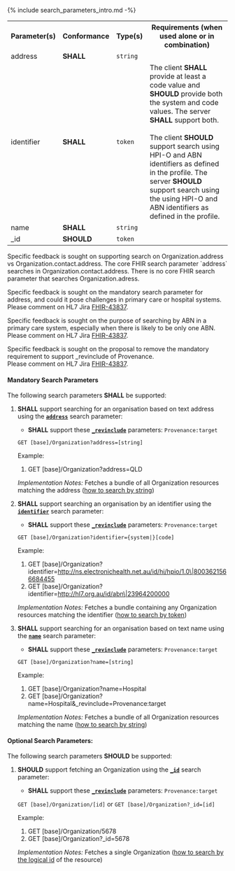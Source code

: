 {% include search_parameters_intro.md -%}
<table class="list" width="100%">
<tbody>
  <tr>
    <th>Parameter(s)</th>
    <th>Conformance</th>
    <th>Type(s)</th>
    <th>Requirements (when used alone or in combination)</th>
  </tr>
  <tr>
        <td>address</td>
        <td><b>SHALL</b></td>
        <td><code>string</code></td>
        <td></td>
  </tr>
  <tr>
        <td>identifier</td>
        <td><b>SHALL</b></td>
        <td><code>token</code></td>
        <td>The client <b>SHALL</b> provide at least a code value and <b>SHOULD</b> provide both the system and code values. The server <b>SHALL</b> support both. <br/><br/> The client <b>SHOULD</b> support search using HPI-O and ABN identifiers as defined in the profile. The server <b>SHOULD</b> support search using the using HPI-O and ABN identifiers as defined in the profile.</td>
  </tr>
  <tr>
        <td>name</td>
        <td><b>SHALL</b></td>
        <td><code>string</code></td>
        <td></td>
  </tr>
  <tr>
        <td>_id</td>
        <td><b>SHOULD</b></td>
        <td><code>token</code></td>
        <td></td>
  </tr>
 </tbody>
</table>

<p class="request-for-feedback">Specific feedback is sought on supporting search on Organization.address vs Organization.contact.address. The core FHIR search parameter `address` searches in Organization.contact.address. There is no core FHIR search parameter that searches Organization.adress.</p>
<p class="request-for-feedback">Specific feedback is sought on the mandatory search parameter for address, and could it pose challenges in primary care or hospital systems.<br/>Please comment on HL7 Jira <a href="https://jira.hl7.org/browse/FHIR-43837">FHIR-43837</a>.</p>
<p class="request-for-feedback">Specific feedback is sought on the purpose of searching by ABN in a primary care system, especially when there is likely to be only one ABN.<br/>Please comment on HL7 Jira <a href="https://jira.hl7.org/browse/FHIR-43837">FHIR-43837</a>.</p>
<p class="request-for-feedback">Specific feedback is sought on the proposal to remove the mandatory requirement to support _revinclude of Provenance.<br/>Please comment on HL7 Jira <a href="https://jira.hl7.org/browse/FHIR-43837">FHIR-43837</a>.</p>

#### Mandatory Search Parameters

The following search parameters **SHALL** be supported:

1. **SHALL** support searching for an organisation based on text address using the **[`address`](https://hl7.org/fhir/R4/organization.html#search)** search parameter:
    - **SHALL** support these **[`_revinclude`](http://hl7.org/fhir/R4/search.html#revinclude)** parameters: `Provenance:target`
    
    `GET [base]/Organization?address=[string]`

    Example:
    
      1. GET [base]/Organization?address=QLD

    *Implementation Notes:* Fetches a bundle of all Organization resources matching the address ([how to search by string](http://hl7.org/fhir/R4/search.html#string))

1. **SHALL** support searching an organisation by an identifier using the **[`identifier`](https://hl7.org/fhir/R4/organization.html#search)** search parameter:
    - **SHALL** support these **[`_revinclude`](http://hl7.org/fhir/R4/search.html#revinclude)** parameters: `Provenance:target`
    
    `GET [base]/Organization?identifier={system|}[code]`

    Example:
    
      1. GET [base]/Organization?identifier=http://ns.electronichealth.net.au/id/hi/hpio/1.0\|8003621566684455
      1. GET [base]/Organization?identifier=http://hl7.org.au/id/abn\|23964200000

    *Implementation Notes:* Fetches a bundle containing any Organization resources matching the identifier ([how to search by token](http://hl7.org/fhir/R4/search.html#token))

1. **SHALL** support searching for an organisation based on text name using the **[`name`](https://hl7.org/fhir/R4/organization.html#search)** search parameter:
    - **SHALL** support these **[`_revinclude`](http://hl7.org/fhir/R4/search.html#revinclude)** parameters: `Provenance:target`
    
    `GET [base]/Organization?name=[string]`

    Example:
    
      1. GET [base]/Organization?name=Hospital
      1. GET [base]/Organization?name=Hospital&amp;_revinclude=Provenance:target

    *Implementation Notes:* Fetches a bundle of all Organization resources matching the name ([how to search by string](http://hl7.org/fhir/R4/search.html#string))


#### Optional Search Parameters:

The following search parameters **SHOULD** be supported:

1. **SHOULD** support fetching an Organization using the **[`_id`](https://hl7.org/fhir/R4/organization.html#search)** search parameter:
    - **SHALL** support these **[`_revinclude`](http://hl7.org/fhir/R4/search.html#revinclude)** parameters: `Provenance:target`
    
    `GET [base]/Organization/[id]` or `GET [base]/Organization?_id=[id]`

    Example:
    
      1. GET [base]/Organization/5678
      1. GET [base]/Organization?_id=5678

    *Implementation Notes:* Fetches a single Organization ([how to search by the logical id](http://hl7.org/fhir/R4/references.html#logical) of the resource)
